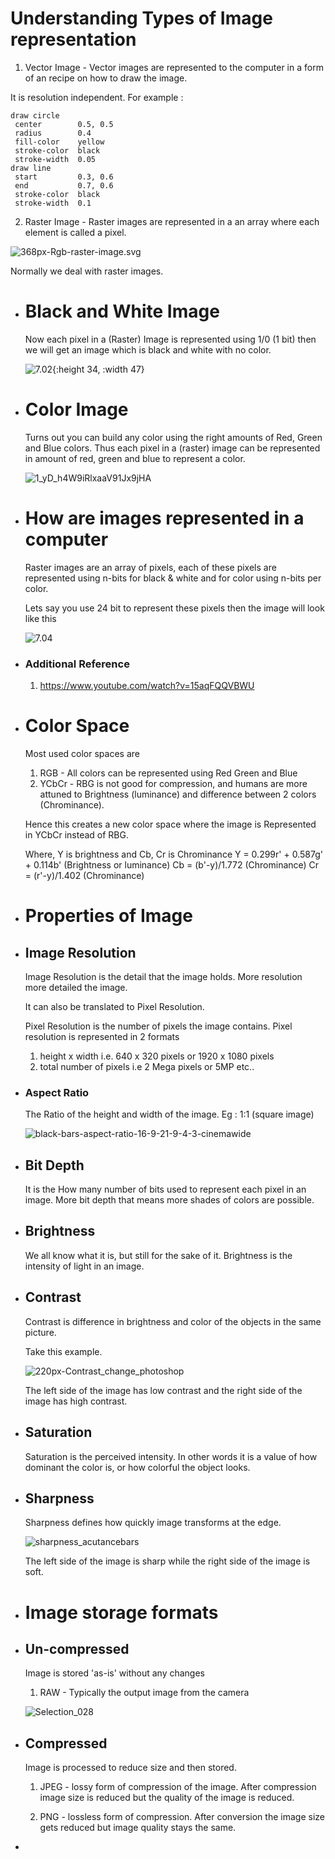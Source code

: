 # Understanding Types of Image representation 
1. Vector Image - Vector images are represented to the computer in a form of an recipe on how to draw the image.

It is resolution independent.
For example : 
```
draw circle
 center        0.5, 0.5
 radius        0.4
 fill-color    yellow
 stroke-color  black
 stroke-width  0.05
draw line
 start         0.3, 0.6
 end           0.7, 0.6
 stroke-color  black
 stroke-width  0.1
```

2. Raster Image - Raster images are represented in a an array where each element is called a pixel.

![368px-Rgb-raster-image.svg](../assets/opencv-img/368px-Rgb-raster-image.svg.png)

Normally we deal with raster images.
- # Black and White Image 
  Now each pixel in a (Raster) Image is represented using 1/0 (1 bit) then we will get an image which is black and white with no color.
  
  ![7.02](../assets/opencv-img/7.02.gif){:height 34, :width 47}
- # Color Image 
  Turns out you can build any color using the right amounts of Red, Green and 
  Blue colors. Thus each pixel in a (raster) image can be represented in amount 
  of red, green and blue to represent a color.
  
  ![1_yD_h4W9iRlxaaV91Jx9jHA](../assets/opencv-img/1_yD_h4W9iRlxaaV91Jx9jHA.png)
- # How are images represented in a computer 
  Raster images are an array of pixels, each of these pixels are represented using n-bits for black & white and for color using n-bits per color. 
  
  Lets say you use 24 bit to represent these pixels then the image will look like this 
  
  ![7.04](../assets/opencv-img/7.04.gif)
- ### Additional Reference 
  1. https://www.youtube.com/watch?v=15aqFQQVBWU
- # Color Space 
  Most used color spaces are 
  1. RGB - All colors can be represented using Red Green and Blue
  2. YCbCr - RBG is not good for compression, and humans are more attuned to Brightness (luminance) and difference between 2 colors (Chrominance). 
  
  Hence this creates a new color space where the image is Represented in YCbCr 
  instead of RBG.
  
  Where, Y is brightness and Cb, Cr is Chrominance 
  Y = 0.299r' + 0.587g' + 0.114b' (Brightness or luminance)
  Cb = (b'-y)/1.772 (Chrominance)
  Cr = (r'-y)/1.402 (Chrominance)
- # Properties of Image
- ## Image Resolution 
  Image Resolution is the detail that the image holds. More resolution more 
  detailed the image.
  
  It can also be translated to Pixel Resolution.
  
  Pixel Resolution is the number of pixels the image contains.
  Pixel resolution is represented in 2 formats 
  1. height x width i.e. 640 x 320 pixels or 1920 x 1080 pixels
  2. total number of pixels i.e 2 Mega pixels or 5MP etc..
- ### Aspect Ratio 
  The Ratio of the height and width of the image.
  Eg : 1:1 (square image)
  
  ![black-bars-aspect-ratio-16-9-21-9-4-3-cinemawide](../assets/opencv-img/black-bars-aspect-ratio-16-9-21-9-4-3-cinemawide.png)
- ## Bit Depth 
  It is the How many number of bits used to represent each pixel in an image.
  More bit depth that means more shades of colors are possible.
- ## Brightness
  We all know what it is, but still for the sake of it.
  Brightness is the intensity of light in an image.
- ## Contrast 
  Contrast is difference in brightness and color of the objects in the same picture.
  
  Take this example.
  
  ![220px-Contrast_change_photoshop](../assets/opencv-img/220px-Contrast_change_photoshop.jpg)
  
  The left side of the image has low contrast and the right side of the image has high contrast.
- ## Saturation 
  Saturation is the perceived intensity. In other words it is a value of how dominant the color is, or how colorful the object looks.
- ## Sharpness 
  Sharpness defines how quickly image transforms at the edge.
  
  ![sharpness_acutancebars](../assets/opencv-img/sharpness_acutancebars.gif)
  
  The left side of the image is sharp while the right side of the image is soft.
- # Image storage formats
- ## Un-compressed 
  Image is stored 'as-is' without any changes 
  
  1. RAW -  Typically the output image from the camera 
  
  ![Selection_028](../assets/opencv-img/Selection_028.jpg)
- ## Compressed
  Image is processed to reduce size and then stored.
  
  1. JPEG - lossy form of compression of the image. After compression image size is reduced but the quality of the image is reduced.
  
  2. PNG - lossless form of compression. After conversion the image size gets reduced but image quality stays the same.
-